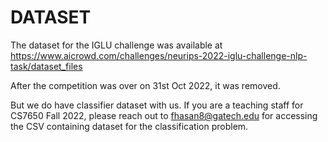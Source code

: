 # DATASET

The dataset for the IGLU challenge was available at https://www.aicrowd.com/challenges/neurips-2022-iglu-challenge-nlp-task/dataset_files

After the competition was over on 31st Oct 2022, it was removed. 

But we do have classifier dataset with us. If you are a teaching staff for CS7650 Fall 2022, please reach out to fhasan8@gatech.edu for accessing the CSV containing dataset for the classification problem.
